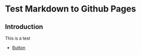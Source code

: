 # Test Markdown to Github Pages

## Introduction

This is a test


* [Button](./components/button.md)

